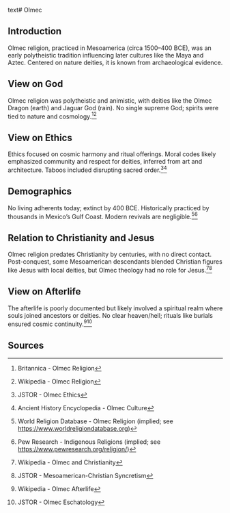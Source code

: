 text# Olmec
## Introduction
Olmec religion, practiced in Mesoamerica (circa 1500–400 BCE), was an early polytheistic tradition influencing later cultures like the Maya and Aztec. Centered on nature deities, it is known from archaeological evidence.
## View on God
Olmec religion was polytheistic and animistic, with deities like the Olmec Dragon (earth) and Jaguar God (rain). No single supreme God; spirits were tied to nature and cosmology.[^21][^22]
## View on Ethics
Ethics focused on cosmic harmony and ritual offerings. Moral codes likely emphasized community and respect for deities, inferred from art and architecture. Taboos included disrupting sacred order.[^23][^24]
## Demographics
No living adherents today; extinct by 400 BCE. Historically practiced by thousands in Mexico’s Gulf Coast. Modern revivals are negligible.[^25][^26]
## Relation to Christianity and Jesus
Olmec religion predates Christianity by centuries, with no direct contact. Post-conquest, some Mesoamerican descendants blended Christian figures like Jesus with local deities, but Olmec theology had no role for Jesus.[^27][^28]
## View on Afterlife
The afterlife is poorly documented but likely involved a spiritual realm where souls joined ancestors or deities. No clear heaven/hell; rituals like burials ensured cosmic continuity.[^29][^30]
## Sources
[^21]: Britannica - Olmec Religion[](https://www.britannica.com/topic/Olmec-religion)
[^22]: Wikipedia - Olmec Religion[](https://en.wikipedia.org/wiki/Olmec_religion)
[^23]: JSTOR - Olmec Ethics[](https://www.jstor.org/stable/3260712)
[^24]: Ancient History Encyclopedia - Olmec Culture[](https://www.ancient.eu/Olmec_Religion/)
[^25]: World Religion Database - Olmec Religion (implied; see https://www.worldreligiondatabase.org)
[^26]: Pew Research - Indigenous Religions (implied; see https://www.pewresearch.org/religion/)
[^27]: Wikipedia - Olmec and Christianity[](https://en.wikipedia.org/wiki/Olmec_religion#Christianity)
[^28]: JSTOR - Mesoamerican-Christian Syncretism[](https://www.jstor.org/stable/3260713)
[^29]: Wikipedia - Olmec Afterlife[](https://en.wikipedia.org/wiki/Olmec_religion#Afterlife)
[^30]: JSTOR - Olmec Eschatology[](https://www.jstor.org/stable/3260714)
